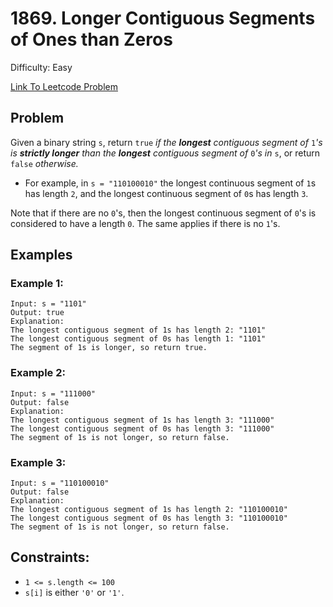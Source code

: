 # 1869. Longer Contiguous Segments of Ones than Zeros
Difficulty: Easy

[Link To Leetcode Problem](https://leetcode.com/problems/longer-contiguous-segments-of-ones-than-zeros/)

## Problem
Given a binary string `s`, return `true` *if the **longest** contiguous segment of* `1`*'s is **strictly longer** than the **longest** contiguous segment of* `0`*'s in* `s`, or return `false` *otherwise.*

- For example, in `s = "110100010"` the longest continuous segment of `1`s has length `2`, and the longest continuous segment of `0`s has length `3`.

Note that if there are no `0`'s, then the longest continuous segment of `0`'s is considered to have a length `0`. The same applies if there is no `1`'s.

## Examples
### Example 1:
```
Input: s = "1101"
Output: true
Explanation:
The longest contiguous segment of 1s has length 2: "1101"
The longest contiguous segment of 0s has length 1: "1101"
The segment of 1s is longer, so return true.
```
### Example 2:
```
Input: s = "111000"
Output: false
Explanation:
The longest contiguous segment of 1s has length 3: "111000"
The longest contiguous segment of 0s has length 3: "111000"
The segment of 1s is not longer, so return false.
```
### Example 3:
```
Input: s = "110100010"
Output: false
Explanation:
The longest contiguous segment of 1s has length 2: "110100010"
The longest contiguous segment of 0s has length 3: "110100010"
The segment of 1s is not longer, so return false.
```

## Constraints:
- `1 <= s.length <= 100`
- `s[i]` is either `'0'` or `'1'`.